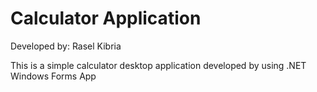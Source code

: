 # Calculator Application

Developed by: Rasel Kibria

This is a simple calculator desktop application developed by using .NET Windows Forms App



